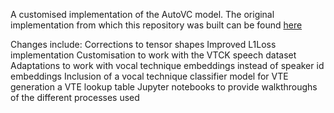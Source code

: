 A customised implementation of the AutoVC model. The original implementation from which this repository was built can be found [here](https://github.com/auspicious3000/autovc)

Changes include:
    Corrections to tensor shapes
    Improved L1Loss implementation
    Customisation to work with the VTCK speech dataset
    Adaptations to work with vocal technique embeddings instead of speaker id embeddings
    Inclusion of a vocal technique classifier model for VTE generation
    a VTE lookup table
    Jupyter notebooks to provide walkthroughs of the different processes used
